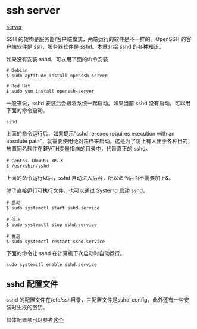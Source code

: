 # ssh server

[server](https://wangdoc.com/ssh/server)  

SSH 的架构是服务器/客户端模式，两端运行的软件是不一样的。OpenSSH 的客户端软件是 ssh，服务器软件是 sshd。本章介绍 sshd 的各种知识。

如果没有安装 sshd，可以用下面的命令安装

```shell
# Debian
$ sudo aptitude install openssh-server

# Red Hat
$ sudo yum install openssh-server
```

一般来说，sshd 安装后会跟着系统一起启动。如果当前 sshd 没有启动，可以用下面的命令启动。

```shell
sshd
```

上面的命令运行后，如果提示“sshd re-exec requires execution with an absolute path”，就需要使用绝对路径来启动。这是为了防止有人出于各种目的，放置同名软件在$PATH变量指向的目录中，代替真正的 sshd。

```shell
# Centos、Ubuntu、OS X
$ /usr/sbin/sshd
```

上面的命令运行以后，sshd 自动进入后台，所以命令后面不需要加上&。

除了直接运行可执行文件，也可以通过 Systemd 启动 sshd。

```shell
# 启动
$ sudo systemctl start sshd.service

# 停止
$ sudo systemctl stop sshd.service

# 重启
$ sudo systemctl restart sshd.service
```

下面的命令让 sshd 在计算机下次启动时自动运行。

```shell
sudo systemctl enable sshd.service
```

## sshd 配置文件

sshd 的配置文件在/etc/ssh目录，主配置文件是sshd_config，此外还有一些安装时生成的密钥。

具体配置项可以参考[这个](https://wangdoc.com/ssh/server)  

